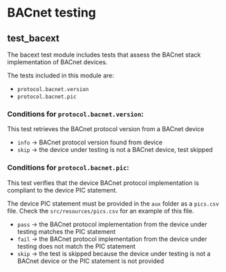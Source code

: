 # BACnet testing

## test_bacext

The bacext test module includes tests that assess the BACnet stack implementation of BACnet devices.

The tests included in this module are:

- `protocol.bacnet.version`
- `protocol.bacnet.pic`

### Conditions for `protocol.bacnet.version`:

This test retrieves the BACnet protocol version from a BACnet device

- `info` -> BACnet protocol version found from device
- `skip` -> the device under testing is not a BACnet device, test skipped

### Conditions for `protocol.bacnet.pic`:

This test verifies that the device BACnet protocol implementation is compliant to the device PIC statement.

The device PIC statement must be provided in the `aux` folder as a `pics.csv` file.
Check the `src/resources/pics.csv` for an example of this file.

- `pass` -> the BACnet protocol implementation from the device under testing matches the PIC statement
- `fail` -> the BACnet protocol implementation from the device under testing does not match the PIC statement
- `skip` -> the test is skipped because the device under testing is not a BACnet device or the PIC statement is not provided 


